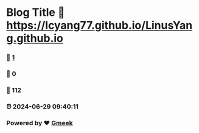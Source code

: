 # Blog Title :link: https://lcyang77.github.io/LinusYang.github.io 
### :page_facing_up: [1](https://lcyang77.github.io/LinusYang.github.io/tag.html) 
### :speech_balloon: 0 
### :hibiscus: 112 
### :alarm_clock: 2024-06-29 09:40:11 
### Powered by :heart: [Gmeek](https://github.com/Meekdai/Gmeek)
